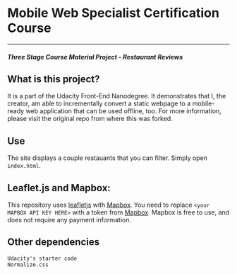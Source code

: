 # Mobile Web Specialist Certification Course
---
#### _Three Stage Course Material Project - Restaurant Reviews_

## What is this project? 

It is a part of the Udacity Front-End Nanodegree. It demonstrates that I, the creator, am able to incrementally convert a static webpage to a mobile-ready web application that can be used offline, too. For more information, please visit the original repo from where this was forked. 

## Use 

The site displays a couple restauants that you can filter. Simply open `index.html`. 


## Leaflet.js and Mapbox:

This repository uses [leafletjs](https://leafletjs.com/) with [Mapbox](https://www.mapbox.com/). You need to replace `<your MAPBOX API KEY HERE>` with a token from [Mapbox](https://www.mapbox.com/). Mapbox is free to use, and does not require any payment information.

## Other dependencies

    Udacity's starter code
    Normalize.css





